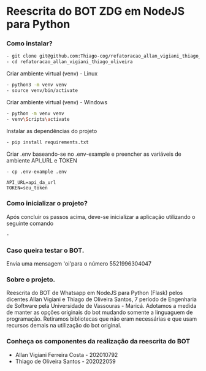 # Reescrita do BOT ZDG em NodeJS para Python

### Como instalar?
```sh
- git clone git@github.com:Thiago-cog/refatoracao_allan_vigiani_thiago_oliveira.git
- cd refatoracao_allan_vigiani_thiago_oliveira
```
Criar ambiente virtual (venv) - Linux
```sh
- python3 -m venv venv
- source venv/bin/activate
```

Criar ambiente virtual (venv) - Windows
```sh
- python -m venv venv
- venv\Scripts\activate
```

Instalar as dependências do projeto
```sh
- pip install requirements.txt
```

Criar .env baseando-se no .env-example e preencher as variáveis de ambiente API_URL e TOKEN
```sh
- cp .env-example .env
```
```dosini
API_URL=api_da_url
TOKEN=seu_token
```

### Como inicializar o projeto?

Após concluir os passos acima, deve-se inicializar a aplicação utilizando o seguinte comando
```sh
- 
```

### Caso queira testar o BOT.
Envia uma mensagem 'oi'para o número 5521996304047

### Sobre o projeto.
Reescrita do BOT de Whatsapp em NodeJS para Python (Flask) pelos dicentes Allan Vigiani e Thiago de Oliveira Santos, 7 período de Engenharia de Software pela Universidade de Vassouras - Maricá. 
Adotamos a medida de manter as opções originais do bot mudando somente a linguaguem de programação. Retiramos bibliotecas que não eram necessárias e que usam recursos demais na utilização do bot original.

### Conheça os componentes da realização da reescrita do BOT

- Allan Vigiani Ferreira Costa - 202010792
- Thiago de Oliveira Santos - 202022059

